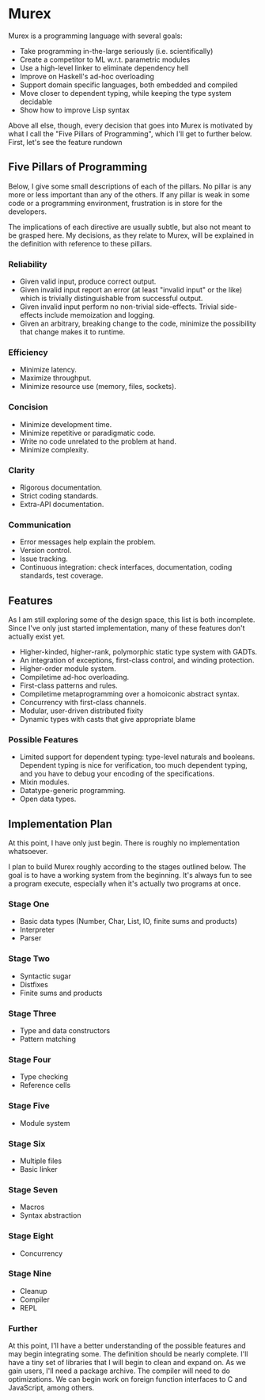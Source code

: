 # Murex

Murex is a programming language with several goals:

  * Take programming in-the-large seriously (i.e. scientifically)
  * Create a competitor to ML w.r.t. parametric modules
  * Use a high-level linker to eliminate dependency hell
  * Improve on Haskell's ad-hoc overloading
  * Support domain specific languages, both embedded and compiled
  * Move closer to dependent typing, while keeping the type system decidable
  * Show how to improve Lisp syntax

Above all else, though, every decision that goes into Murex is motivated by what I call the "Five Pillars of Programming", which I'll get to further below. First, let's see the feature rundown

## Five Pillars of Programming

Below, I give some small descriptions of each of the pillars. No pillar is any more or less important than any of the others. If any pillar is weak in some code or a programming environment, frustration is in store for the developers.

The implications of each directive are usually subtle, but also not meant to be grasped here. My decisions, as they relate to Murex, will be explained in the definition with reference to these pillars.

### Reliability
  * Given valid input, produce correct output.
  * Given invalid input report an error (at least "invalid input" or the like) which is trivially distinguishable from successful output.
  * Given invalid input perform no non-trivial side-effects. Trivial side-effects include memoization and logging.
  * Given an arbitrary, breaking change to the code, minimize the possibility that change makes it to runtime.

### Efficiency
  * Minimize latency.
  * Maximize throughput.
  * Minimize resource use (memory, files, sockets).

### Concision
  * Minimize development time.
  * Minimize repetitive or paradigmatic code.
  * Write no code unrelated to the problem at hand.
  * Minimize complexity.

### Clarity
  * Rigorous documentation.
  * Strict coding standards.
  * Extra-API documentation.

### Communication
  * Error messages help explain the problem.
  * Version control.
  * Issue tracking.
  * Continuous integration: check interfaces, documentation, coding standards, test coverage.

## Features

As I am still exploring some of the design space, this list is both incomplete. Since I've only just started implementation, many of these features don't actually exist yet.

  * Higher-kinded, higher-rank, polymorphic static type system with GADTs.
  * An integration of exceptions, first-class control, and winding protection.
  * Higher-order module system.
  * Compiletime ad-hoc overloading.
  * First-class patterns and rules.
  * Compiletime metaprogramming over a homoiconic abstract syntax.
  * Concurrency with first-class channels.
  * Modular, user-driven distributed fixity
  * Dynamic types with casts that give appropriate blame

### Possible Features

  * Limited support for dependent typing: type-level naturals and booleans. Dependent typing is nice for verification, too much dependent typing, and you have to debug your encoding of the specifications.
  * Mixin modules.
  * Datatype-generic programming.
  * Open data types.

## Implementation Plan

At this point, I have only just begin. There is roughly no implementation whatsoever.

I plan to build Murex roughly according to the stages outlined below. The goal is to have a working system from the beginning. It's always fun to see a program execute, especially when it's actually two programs at once.

### Stage One
  * Basic data types (Number, Char, List, IO, finite sums and products)
  * Interpreter
  * Parser

### Stage Two
  * Syntactic sugar
  * Distfixes
  * Finite sums and products

### Stage Three
  * Type and data constructors
  * Pattern matching

### Stage Four
  * Type checking
  * Reference cells

### Stage Five
  * Module system

### Stage Six
  * Multiple files
  * Basic linker

### Stage Seven
  * Macros
  * Syntax abstraction

### Stage Eight
  * Concurrency

### Stage Nine
  * Cleanup 
  * Compiler
  * REPL

### Further
At this point, I'll have a better understanding of the possible features and may begin integrating some. The definition should be nearly complete. I'll have a tiny set of libraries that I will begin to clean and expand on. As we gain users, I'll need a package archive. The compiler will need to do optimizations. We can begin work on foreign function interfaces to C and JavaScript, among others.




